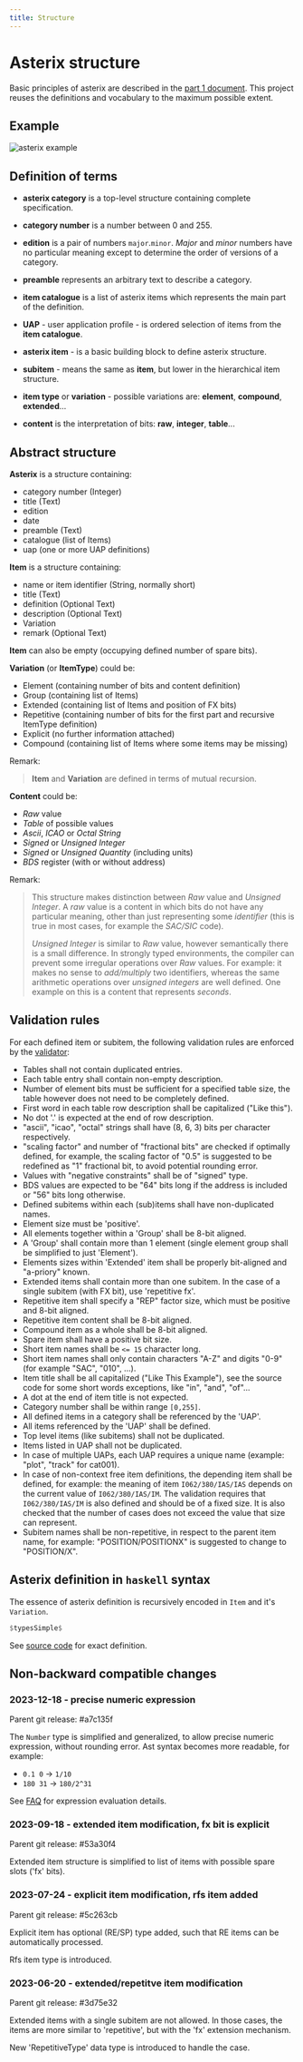 ```yaml
---
title: Structure
---
```


# Asterix structure

Basic principles of asterix are described in the
[part 1 document](https://www.eurocontrol.int/publication/eurocontrol-specification-surveillance-data-exchange-part-i).
This project reuses the definitions and vocabulary to the maximum possible extent.

## Example

![asterix example](/images/asterix-example.svg.png)

## Definition of terms

* **asterix category** is a top-level structure containing complete specification.

* **category number** is a number between 0 and 255.

* **edition** is a pair of numbers `major`.`minor`. *Major* and *minor* numbers have no particular meaning
  except to determine the order of versions of a category.

* **preamble** represents an arbitrary text to describe a category.

* **item catalogue** is a list of asterix items which represents the main part of the definition.

* **UAP** - user application profile - is ordered selection of items from the **item catalogue**.

* **asterix item** - is a basic building block to define asterix structure.

* **subitem** - means the same as **item**, but lower in the hierarchical item structure.

* **item type** or **variation** - possible variations are: **element**, **compound**, **extended**...

* **content** is the interpretation of bits: **raw**, **integer**, **table**...

## Abstract structure

**Asterix** is a structure containing:

- category number (Integer)
- title (Text)
- edition
- date
- preamble (Text)
- catalogue (list of Items)
- uap (one or more UAP definitions)

**Item** is a structure containing:

- name or item identifier (String, normally short)
- title (Text)
- definition (Optional Text)
- description (Optional Text)
- Variation
- remark (Optional Text)

**Item** can also be empty (occupying defined number of spare bits).

**Variation** (or **ItemType**) could be:

- Element (containing number of bits and content definition)
- Group (containing list of Items)
- Extended (containing list of Items and position of FX bits)
- Repetitive (containing number of bits for the first part and recursive ItemType definition)
- Explicit (no further information attached)
- Compound (containing list of Items where some items may be missing)

Remark:

> **Item** and **Variation** are defined in terms of mutual recursion.

**Content** could be:

- *Raw* value
- *Table* of possible values
- *Ascii*, *ICAO* or *Octal String*
- *Signed* or *Unsigned Integer*
- *Signed* or *Unsigned Quantity* (including units)
- *BDS* register (with or without address)

Remark:

> This structure makes distinction between *Raw* value and *Unsigned Integer*.
> A *raw* value is a content in which bits do not have any particular meaning,
> other than just representing some *identifier* (this is true in most
> cases, for example the *SAC/SIC* code).
>
> *Unsigned Integer* is similar to *Raw* value, however semantically there is a
> small difference.
> In strongly typed environments, the compiler can prevent some irregular
> operations over *Raw* values. For example: it makes no sense to
> *add/multiply* two identifiers, whereas the same arithmetic operations over
> *unsigned integers* are well defined. One example on this is a content that
> represents *seconds*.

## Validation rules

For each defined item or subitem, the following validation rules are
enforced by the [validator](/tools.html):

- Tables shall not contain duplicated entries.
- Each table entry shall contain non-empty description.
- Number of element bits must be sufficient for a specified table size,
  the table however does not need to be completely defined.
- First word in each table row description shall be capitalized ("Like this").
- No dot '.' is expected at the end of row description.
- "ascii", "icao", "octal" strings shall have (8, 6, 3) bits per
  character respectively.
- "scaling factor" and number of "fractional bits" are checked if
  optimally defined, for example, the scaling factor of "0.5" is
  suggested to be redefined as "1" fractional bit, to avoid potential rounding error.
- Values with "negative constraints" shall be of "signed" type.
- BDS values are expected to be "64" bits long if the address is included or
  "56" bits long otherwise.
- Defined subitems within each (sub)items shall have non-duplicated names.
- Element size must be 'positive'.
- All elements together within a 'Group' shall be 8-bit aligned.
- A 'Group' shall contain more than 1 element
  (single element group shall be simplified to just 'Element').
- Elements sizes within 'Extended' item shall be properly bit-aligned
  and "a-priory" known.
- Extended items shall contain more than one subitem. In the case of
  a single subitem (with FX bit), use 'repetitive fx'.
- Repetitive item shall specify a "REP" factor size, which must
  be positive and 8-bit aligned.
- Repetitive item content shall be 8-bit aligned.
- Compound item as a whole shall be 8-bit aligned.
- Spare item shall have a positive bit size.
- Short item names shall be `<= 15` character long.
- Short item names shall only contain characters "A-Z" and digits "0-9"
  (for example "SAC", "010", ...).
- Item title shall be all capitalized ("Like This Example"), see the source
  code for some short words exceptions, like "in", "and", "of"...
- A dot at the end of item title is not expected.
- Category number shall be within range `[0,255]`.
- All defined items in a category shall be referenced by the 'UAP'.
- All items referenced by the 'UAP' shall be defined.
- Top level items (like subitems) shall not be duplicated.
- Items listed in UAP shall not be duplicated.
- In case of multiple UAPs, each UAP requires a unique name
  (example: "plot", "track" for cat001).
- In case of non-context free item definitions, the depending item
  shall be defined, for example: the meaning of item
  `I062/380/IAS/IAS` depends on the current value of `I062/380/IAS/IM`.
  The validation requires that `I062/380/IAS/IM` is also defined and
  should be of a fixed size. It is also checked that the number of cases does
  not exceed the value that size can represent.
- Subitem names shall be non-repetitive, in respect to the parent item name,
  for example: "POSITION/POSITIONX" is suggested to change to "POSITION/X".

## Asterix definition in `haskell` syntax

The essence of asterix definition is recursively encoded in `Item` and it's `Variation`.

```haskell
$typesSimple$
```

See [source code](https://github.com/zoranbosnjak/asterix-specs)
for exact definition.

## Non-backward compatible changes

### 2023-12-18 - precise numeric expression

Parent git release: #a7c135f

The `Number` type is simplified and generalized, to allow precise
numeric expression, without rounding error. Ast syntax becomes more
readable, for example:

- `0.1 0` -> `1/10`
- `180 31` -> `180/2^31`

See [FAQ](/faq.html) for expression evaluation details.

### 2023-09-18 - extended item modification, fx bit is explicit

Parent git release: #53a30f4

Extended item structure is simplified to list of items with possible
spare slots ('fx' bits).

### 2023-07-24 - explicit item modification, rfs item added

Parent git release: #5c263cb

Explicit item has optional (RE/SP) type added,
such that RE items can be automatically processed.

Rfs item type is introduced.

### 2023-06-20 - extended/repetitve item modification

Parent git release: #3d75e32

Extended items with a single subitem are not allowed.
In those cases, the items are more similar to 'repetitive',
but with the 'fx' extension mechanism.

New 'RepetitiveType' data type is introduced to handle the case.
